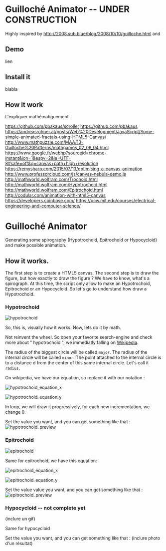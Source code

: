# Guilloché Animator -- UNDER CONSTRUCTION

Highly inspired by http://2008.sub.blue/blog/2008/10/10/guilloche.html and 

## Demo

lien

## Install it

blabla 



## How it work




L'expliquer mathématiquement




https://github.com/pbakaus/scroller
https://github.com/pbakaus
https://andreasrohner.at/posts/Web%20Development/JavaScript/Some-simple-animated-fractals-using-HTML5-Canvas/
http://www.mathpuzzle.com/MAA/13-Guilloche%20Patterns/mathgames_02_09_04.html
https://www.google.fr/webhp?sourceid=chrome-instant&ion=1&espv=2&ie=UTF-8#safe=off&q=canvas+path+high+resolution
https://remysharp.com/2015/07/13/optimising-a-canvas-animation
http://www.professorcloud.com/js/canvas-nebula-demo.js
http://mathworld.wolfram.com/Trochoid.html
http://mathworld.wolfram.com/Hypotrochoid.html
http://mathworld.wolfram.com/Epitrochoid.html
http://codular.com/animation-with-html5-canvas
https://developers.coinbase.com/
https://ocw.mit.edu/courses/electrical-engineering-and-computer-science/



# Guilloché Animator

Generating some spirography (Hypotrochoid, Epitrochoid or Hypocycloid) and make possible animation. 


## How it works.

The first step is to create a HTML5 canvas.
The second step is to draw the figure, but how exactly to draw the figure ? We have to know, what's a spirograph. At this time, the script only allow to make an Hypotrochoid, Epitrochoid or an Hypocycloid. So let's go to understand how draw a Hypotrochoid.

### Hypotrochoid

![hypotrochoid](https://upload.wikimedia.org/wikipedia/commons/f/fa/HypotrochoidOutThreeFifths.gif?raw=true)


So, this is, visually how it works. Now, lets do it by math. 

Not reinvent the wheel. So open your favorite search-engine and check more about " hypotrochoid ", we immediatly falling on [Wikipedia](https://en.wikipedia.org/wiki/Hypotrochoid). 

The radius of the biggest circle will be called `major`.
The radius of the internal circle will be called `minor`.
The point attached to the internal circle is to a distance d from the center of this same internal circle. Let's call it `radius`.

On wikipedia, we have our equation, so replace it with our notation :

![hypotrochoid_equation_x](https://wikimedia.org/api/rest_v1/media/math/render/svg/8be83627a6dc32417ac02b2b19f5fe6e0fe9cc0f?raw=true)

![hypotrochoid_equation_y](https://wikimedia.org/api/rest_v1/media/math/render/svg/67138f5859d844b0c0b507fe5300c313e87eccd4?raw=true)


In loop, we will draw it progressively, for each new incrementation, we change θ.


Set the value you want, and you can get something like that :
![hypotrochoid_preview](https://www.dropbox.com/s/e5naqrecg0hfw4j/hypotrochoid_preview_github.png?raw=true)


### Epitrochoid

![epitrochoid](https://upload.wikimedia.org/wikipedia/commons/2/20/EpitrochoidIn3.gif?raw=true)

Same for epitrochoid, we have this equation:

![epitrochoid_equation_x](https://wikimedia.org/api/rest_v1/media/math/render/svg/dda715d99f0bf446d5c5ef60e27f60a401e03dcc?raw=true)

![epitrochoid_equation_y](https://wikimedia.org/api/rest_v1/media/math/render/svg/ec2c6ea0a7878b1c0d59ff413e7922327a103637?raw=true)

Set the value value you want, and you can get something like that :
![epitrochoid_preview](https://www.dropbox.com/s/n1u8oaqudhemrfu/epitrochoid_preview_github.png?raw=true)

### Hypocycloid -- not complete yet

(inclure un gif)

Same for hypocycloid

Set the value you want, and you can get something like that : (inclure photo d'un résultat)



### 





